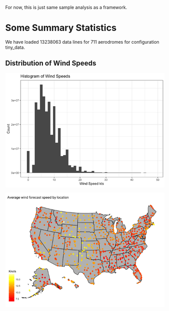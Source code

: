 For now, this is just same sample analysis as a framework.

# Some Summary Statistics

We have loaded 13238063 data lines for 711 aerodromes for configuration
tiny_data.

## Distribution of Wind Speeds

![](Statistics_files/figure-markdown_github/unnamed-chunk-2-1.png)

![](Statistics_files/figure-markdown_github/unnamed-chunk-3-1.png)

